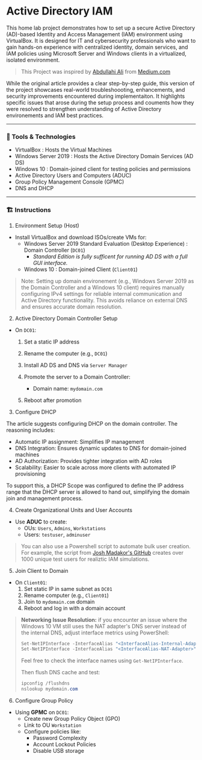 # Active Directory IAM

This home lab project demonstrates how to set up a secure Active Directory (AD)-based Identity and Access Management (IAM) environment using VirtualBox. It is designed for IT and cybersecurity professionals who want to gain hands-on experience with centralized identity, domain services, and IAM policies using Microsoft Server and Windows clients in a virtualized, isolated environment. 

> This Project was inspired by [Abdullahi Ali](https://medium.com/@aali23/how-to-build-an-active-directory-iam-home-lab-using-virtualbox-60b79b94b300) from [Medium.com](https://medium.com/)

While the original article provides a clear step-by-step guide, this version of the project showcases real-world troubleshoooting, enhancements, and security improvements encountered during implementaiton. It highlights specific issues that arose during the setup process and couments how they were resolved to strengthen understanding of Active Directory environements and IAM best practices. 

---

### 🧰 Tools & Technologies 
- VirtualBox : Hosts the Virtual Machines
- Windows Server 2019 : Hosts the Active Directory Domain Services (AD DS)
- Windows 10 : Domain-joined client for testing policies and permissions
- Active Directory Users and Computers (ADUC)
- Group Policy Management Console (GPMC)
- DNS and DHCP

---

### 🏗️ Instructions 

1. Environment Setup (Host)
- Install VirtualBox and download ISOs/create VMs for:
  - Windows Server 2019 Standard Evaluation (Desktop Experience) : Domain Controller (`DC01`)
    - *Standard Edition is fully sufficent for running AD DS with a full GUI interface.*
  - Windows 10 : Domain-joined Client (`Client01`)

> Note: Setting up domain environement (e.g., Windows Server 2019 as the Domain Controller and a Windows 10 client) requires manually configuring IPv4 settings for reliable internal communication and Active Directory functionality. This avoids reliance on external DNS and ensures accurate domain resolution.


2. Active Directory Domain Controller Setup

- On `DC01`:
  1. Set a static IP address

  2. Rename the computer (e.g., `DC01`)

  3. Install AD DS and DNS via `Server Manager`

  4. Promote the server to a Domain Controller:
      - Domain name: `mydomain.com`

  5. Reboot after promotion

3. Configure DHCP

The article suggests configuring DHCP on the domain controller. The reasoning includes:
  - Automatic IP assignment: Simplifies IP management
  - DNS Integration: Ensures dynamic updates to DNS for domain-joined machines
  - AD Authorization: Provides tighter integration with AD roles
  - Scalability: Easier to scale across more clients with automated IP provisioning

To support this, a DHCP Scope was configured to define the IP address range that the DHCP server is allowed to hand out, simplifying the domain join and management process. 

4. Create Organizational Units and User Accounts

- Use **ADUC** to create:
  - OUs: `Users`, `Admins`, `Workstations`
  - Users: `testuser`, `adminuser`

> You can also use a Powershell script to automate bulk user creation. For example, the script from [Josh Madakor's GitHub](https://github.com/joshmadakor1/AD_PS) creates over 1000 unique test users for realiztic IAM simulations.

5. Join Client to Domain

- On `Client01`:
  1. Set static IP in same subnet as `DC01`
  2. Rename computer (e.g., `Client01`)
  3. Join to `mydomain.com` domain
  4. Reboot and log in with a domain account 

> **Networking Issue Resolution:** if you encounter an issue where the Windows 10 VM still uses the NAT adapter's DNS server instead of the internal DNS, adjust interface metrics using PowerShell:
> ```Powershell
> Set-NetIPInterface -InterfaceAlias "<InterfaceAlias-Internal-Adapter>" -InterfaceMetric 10 # Set a lower metric for the internal adapter
> Set-NetIPInterface -InterfaceAlias "<InterfaceAlias-NAT-Adapter>" -InterfaceMetric 50 # Set a higher metric for the NAT adapter
> ```
> Feel free to check the interface names using `Get-NetIPInterface`.
>
> Then flush DNS cache and test:
> ```Powershell
> ipconfig /flushdns
> nslookup mydomain.com
> ```

6. Configure Group Policy

- Using **GPMC** on `DC01`:
  - Create new Group Policy Object (GPO)
  - Link to OU `Workstation`
  - Configure policies like:
    - Password Complexity
    - Account Lockout Policies
    - Disable USB storage
   
